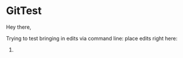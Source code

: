 # GitTest

Hey there, 

Trying to test bringing in edits via command line:
place edits right here:

1.
